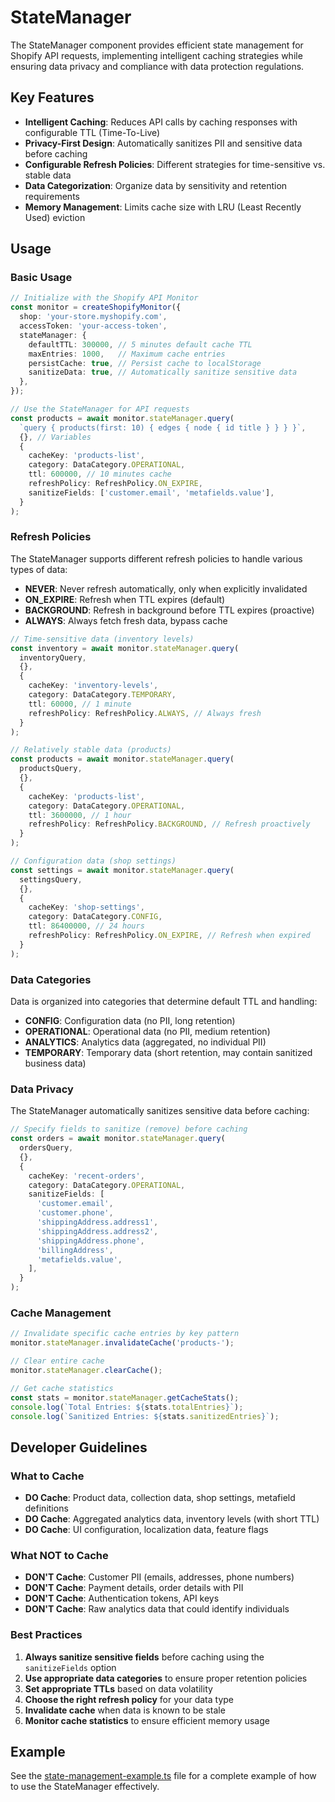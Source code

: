 # StateManager

The StateManager component provides efficient state management for Shopify API requests, implementing intelligent caching strategies while ensuring data privacy and compliance with data protection regulations.

## Key Features

- **Intelligent Caching**: Reduces API calls by caching responses with configurable TTL (Time-To-Live)
- **Privacy-First Design**: Automatically sanitizes PII and sensitive data before caching
- **Configurable Refresh Policies**: Different strategies for time-sensitive vs. stable data
- **Data Categorization**: Organize data by sensitivity and retention requirements
- **Memory Management**: Limits cache size with LRU (Least Recently Used) eviction

## Usage

### Basic Usage

```typescript
// Initialize with the Shopify API Monitor
const monitor = createShopifyMonitor({
  shop: 'your-store.myshopify.com',
  accessToken: 'your-access-token',
  stateManager: {
    defaultTTL: 300000, // 5 minutes default cache TTL
    maxEntries: 1000,   // Maximum cache entries
    persistCache: true, // Persist cache to localStorage
    sanitizeData: true, // Automatically sanitize sensitive data
  },
});

// Use the StateManager for API requests
const products = await monitor.stateManager.query(
  `query { products(first: 10) { edges { node { id title } } } }`,
  {}, // Variables
  {
    cacheKey: 'products-list',
    category: DataCategory.OPERATIONAL,
    ttl: 600000, // 10 minutes cache
    refreshPolicy: RefreshPolicy.ON_EXPIRE,
    sanitizeFields: ['customer.email', 'metafields.value'],
  }
);
```

### Refresh Policies

The StateManager supports different refresh policies to handle various types of data:

- **NEVER**: Never refresh automatically, only when explicitly invalidated
- **ON_EXPIRE**: Refresh when TTL expires (default)
- **BACKGROUND**: Refresh in background before TTL expires (proactive)
- **ALWAYS**: Always fetch fresh data, bypass cache

```typescript
// Time-sensitive data (inventory levels)
const inventory = await monitor.stateManager.query(
  inventoryQuery,
  {},
  {
    cacheKey: 'inventory-levels',
    category: DataCategory.TEMPORARY,
    ttl: 60000, // 1 minute
    refreshPolicy: RefreshPolicy.ALWAYS, // Always fresh
  }
);

// Relatively stable data (products)
const products = await monitor.stateManager.query(
  productsQuery,
  {},
  {
    cacheKey: 'products-list',
    category: DataCategory.OPERATIONAL,
    ttl: 3600000, // 1 hour
    refreshPolicy: RefreshPolicy.BACKGROUND, // Refresh proactively
  }
);

// Configuration data (shop settings)
const settings = await monitor.stateManager.query(
  settingsQuery,
  {},
  {
    cacheKey: 'shop-settings',
    category: DataCategory.CONFIG,
    ttl: 86400000, // 24 hours
    refreshPolicy: RefreshPolicy.ON_EXPIRE, // Refresh when expired
  }
);
```

### Data Categories

Data is organized into categories that determine default TTL and handling:

- **CONFIG**: Configuration data (no PII, long retention)
- **OPERATIONAL**: Operational data (no PII, medium retention)
- **ANALYTICS**: Analytics data (aggregated, no individual PII)
- **TEMPORARY**: Temporary data (short retention, may contain sanitized business data)

### Data Privacy

The StateManager automatically sanitizes sensitive data before caching:

```typescript
// Specify fields to sanitize (remove) before caching
const orders = await monitor.stateManager.query(
  ordersQuery,
  {},
  {
    cacheKey: 'recent-orders',
    category: DataCategory.OPERATIONAL,
    sanitizeFields: [
      'customer.email',
      'customer.phone',
      'shippingAddress.address1',
      'shippingAddress.address2',
      'shippingAddress.phone',
      'billingAddress',
      'metafields.value',
    ],
  }
);
```

### Cache Management

```typescript
// Invalidate specific cache entries by key pattern
monitor.stateManager.invalidateCache('products-');

// Clear entire cache
monitor.stateManager.clearCache();

// Get cache statistics
const stats = monitor.stateManager.getCacheStats();
console.log(`Total Entries: ${stats.totalEntries}`);
console.log(`Sanitized Entries: ${stats.sanitizedEntries}`);
```

## Developer Guidelines

### What to Cache

- **DO Cache**: Product data, collection data, shop settings, metafield definitions
- **DO Cache**: Aggregated analytics data, inventory levels (with short TTL)
- **DO Cache**: UI configuration, localization data, feature flags

### What NOT to Cache

- **DON'T Cache**: Customer PII (emails, addresses, phone numbers)
- **DON'T Cache**: Payment details, order details with PII
- **DON'T Cache**: Authentication tokens, API keys
- **DON'T Cache**: Raw analytics data that could identify individuals

### Best Practices

1. **Always sanitize sensitive fields** before caching using the `sanitizeFields` option
2. **Use appropriate data categories** to ensure proper retention policies
3. **Set appropriate TTLs** based on data volatility
4. **Choose the right refresh policy** for your data type
5. **Invalidate cache** when data is known to be stale
6. **Monitor cache statistics** to ensure efficient memory usage

## Example

See the [state-management-example.ts](../examples/state-management-example.ts) file for a complete example of how to use the StateManager effectively.